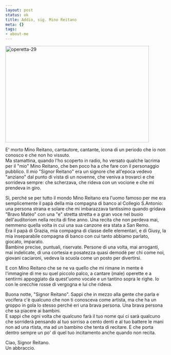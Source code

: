 ```yaml
--- 
layout: post
status: ok
title: Addio, sig. Mino Reitano
meta: {}
tags: 
- about-me
---
```

<img src="http://www.lastknight.com/download//2009/01/operetta-29-447x300.jpg" alt="operetta-29" title="operetta-29" width="447" height="300" class="aligncenter size-medium wp-image-1274" />  
  
E' morto Mino Reitano, cantautore, cantante, icona di un periodo che io non conosco e che non ho vissuto.  
Ma stamattina, quando l'ho scoperto in radio, ho versato qualche lacrima per il "mio" Mino Reitano, che ben poco ha a che fare con il personaggio pubblico. Il *mio* "Signor Reitano" era un signore che all'epoca vedevo "anziano" dal punto di vista di un novenne, che veniva a trovarci e che sorrideva sempre: che scherzava, che rideva con un vocione e che mi prendeva in giro.  
  
Sì, perché se per tutto  il mondo Mino Reitano era l'uomo famoso per me era semplicemente il papà della mia compagna di banco al Collegio S.Antonio: una persona strana e solare che mi imbarazzava tantissimo quando gridava "Bravo Matèo" con una "e" stretta stretta e a gran voce nel buoio dell'auditoriom nella recita di fine anno. Una recita che non perdeva mai, nemmeno quella volta in cui una sua canzone era stata a San Remo.  
Era il papà di Grazia, mia compagna di classe delle elementari, e di Giusy, la mia inseparabile compagna di banco con cui tanto abbiamo parlato, giocato, imparato.  
Bambine precise, puntuali, riservate. Persone di una volta, mai arroganti, mai indelicate, di una cortesia e posatezza quasi demodè per chi come noi, giovani caciaroni, vedeva la scuola come un posto per divertirsi.  
  
E con Mino Reitano che se ne va quello che mi rimane in mente è l'immagine di me su quel piccolo palco, a cantare (male) operette e a sentirmi appoggiato da quest'uomo vocale e un tantino sopra le righe. Io con le orecchie rosse di vergogna e lui che rideva.  
  
Buona notte, "Signor Reitano". Sappi che in mezzo alla gente che parla e vocifera c'è qualcuno che non ti conosceva come artista, ma che ha un groppo in gola lo stesso perché eri una brava persona. Una brava persona che sa piacere ai bambini.  
E sappi che ogni volta che qualcuno farà il tuo nome qui ci sarà qualcuno che sorriderà pensando al tuo sorriso a cento denti e al tuo battere le mani non ad una rtista, ma ad un bambino che tenta di recitare. E che porta dentro sempre un po' di quel tuo incitamento anche quando non recita.  
  
Ciao, Signor Reitano.  
Un abbraccio.  
  
 
